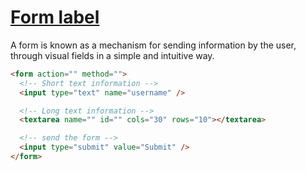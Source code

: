 # [Form label](/code/form-label.html)

A form is known as a mechanism for sending information by the user, through visual fields in a simple and intuitive way.

```HTML
<form action="" method="">
  <!-- Short text information -->
  <input type="text" name="username" />

  <!-- Long text information -->
  <textarea name="" id="" cols="30" rows="10"></textarea>

  <!-- send the form -->
  <input type="submit" value="Submit" />
</form>
```
